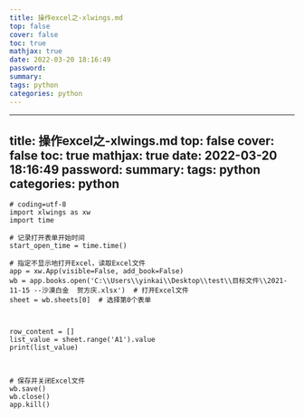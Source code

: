 ```yaml
---
title: 操作excel之-xlwings.md
top: false
cover: false
toc: true
mathjax: true
date: 2022-03-20 18:16:49
password:
summary:
tags: python
categories: python
---
```

---
title: 操作excel之-xlwings.md
top: false
cover: false
toc: true
mathjax: true
date: 2022-03-20 18:16:49
password:
summary:
tags: python
categories: python
---

~~~
# coding=utf-8
import xlwings as xw
import time

# 记录打开表单开始时间
start_open_time = time.time()

# 指定不显示地打开Excel，读取Excel文件
app = xw.App(visible=False, add_book=False)
wb = app.books.open('C:\\Users\\yinkai\\Desktop\\test\\目标文件\\2021-11-15 --沙漠白金  贺方庆.xlsx')  # 打开Excel文件
sheet = wb.sheets[0]  # 选择第0个表单



row_content = []
list_value = sheet.range('A1').value
print(list_value)



# 保存并关闭Excel文件
wb.save()
wb.close()
app.kill()
~~~
